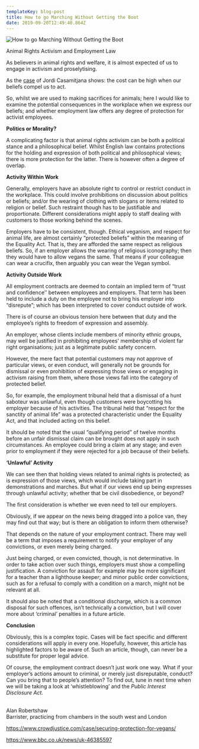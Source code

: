 ```yaml
---
templateKey: blog-post
title: How to go Marching Without Getting the Boot
date: 2019-09-20T12:49:40.864Z
---
```

![](/img/unnamed-1.jpg "How to go Marching Without Getting the Boot")

<!--StartFragment-->

Animal Rights Activism and Employment Law

As believers in animal rights and welfare, it is almost expected of us to engage in activism and proselytising.

As the [case](https://www.bbc.co.uk/news/uk-46385597) of Jordi Casamitjana shows: the cost can be high when our beliefs compel us to act.

So, whilst we are used to making sacrifices for animals; here I would like to examine the potential consequences in the workplace when we express our beliefs; and whether employment law offers any degree of protection for activist employees.

**Politics or Morality?**

A complicating factor is that animal rights activism can be both a political stance and a philosophical belief. Whilst English law contains protections for the holding and expression of both political and philosophical views; there is more protection for the latter. There is however often a degree of overlap.

**Activity Within Work**

Generally, employers have an absolute right to control or restrict conduct in the workplace. This could involve prohibitions on discussion about politics or beliefs; and/or the wearing of clothing with slogans or items related to religion or belief. Such restraint though has to be justifiable and proportionate. Different considerations might apply to staff dealing with customers to those working behind the scenes.

Employers have to be consistent, though. Ethical veganism, and respect for animal life, are almost certainly “protected beliefs” within the meaning of the Equality Act. That is, they are afforded the same respect as religious beliefs. So, if an employer allows the wearing of religious iconography; then they would have to allow vegans the same. That means if your colleague can wear a crucifix, then arguably you can wear the Vegan symbol.

**Activity Outside Work**

All employment contracts are deemed to contain an implied term of “trust and confidence’’ between employees and employers. That term has been held to include a duty on the employee not to bring his employer into “disrepute”; which has been interpreted to cover conduct outside of work.

There is of course an obvious tension here between that duty and the employee’s rights to freedom of expression and assembly.

An employer, whose clients include members of minority ethnic groups, may well be justified in prohibiting employees' membership of violent far right organisations; just as a legitimate public safety concern.

However, the mere fact that potential customers may not approve of particular views, or even conduct, will generally not be grounds for dismissal or even prohibition of expressing those views or engaging in activism raising from them, where those views fall into the category of protected belief.

So, for example, the employment tribunal held that a dismissal of a hunt saboteur was unlawful, even though customers were boycotting his employer because of his activities. The tribunal held that “respect for the sanctity of animal life” was a protected characteristic under the Equality Act, and that included acting on this belief.

It should be noted that the usual “qualifying period” of twelve months before an unfair dismissal claim can be brought does not apply in such circumstances. An employee could bring a claim at any stage; and even prior to employment if they were rejected for a job because of their beliefs.

**‘Unlawful’ Activity**

We can see then that holding views related to animal rights is protected; as is expression of those views, which would include taking part in demonstrations and marches. But what if our views end up being expresses through unlawful activity; whether that be civil disobedience, or beyond?

The first consideration is whether we even need to tell our employers.

Obviously, if we appear on the news being dragged into a police van, they may find out that way; but is there an obligation to inform them otherwise?

That depends on the nature of your employment contract. There may well be a term that imposes a requirement to notify your employer of any convictions, or even merely being charged.

Just being charged, or even convicted, though, is not determinative. In order to take action over such things, employers must show a compelling justification. A conviction for assault for example may be more significant for a teacher than a lighthouse keeper; and minor public order convictions, such as for a refusal to comply with a condition on a march, might not be relevant at all.

It should also be noted that a conditional discharge, which is a common disposal for such offences, isn’t technically a conviction, but I will cover more about ‘criminal’ penalties in a future article.

**Conclusion**

Obviously, this is a complex topic. Cases will be fact specific and different considerations will apply in every one. Hopefully, however, this article has highlighted factors to be aware of. Such an article, though, can never be a substitute for proper legal advice.

Of course, the employment contract doesn’t just work one way. What if your employer’s actions amount to criminal, or merely just disreputable, conduct? Can you bring that to people’s attention? To find out, tune in next time when we will be taking a look at ‘whistleblowing’ and the *Public Interest Disclosure Act.*

\
Alan Robertshaw\
Barrister, practicing from chambers in the south west and London

<https://www.crowdjustice.com/case/securing-protection-for-vegans/>

<https://www.bbc.co.uk/news/uk-46385597>



<!--EndFragment-->